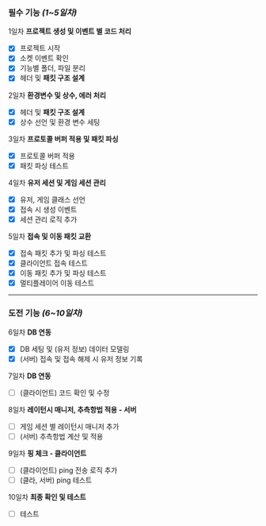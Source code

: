 ### **필수 기능 *(1~5일차)***

1일차 **프로젝트 생성 및 이벤트 별 코드 처리**

- [x]  프로젝트 시작
- [x]  소켓 이벤트 확인
- [x]  기능별 폴더, 파일 분리
- [x]  헤더 및 **패킷 구조 설계**

2일차 **환경변수 및 상수, 에러 처리**

- [x]  헤더 및 **패킷 구조 설계**
- [x]  상수 선언 및 환경 변수 세팅

3일차 **프로토콜 버퍼 적용 및 패킷 파싱**

- [x]  프로토콜 버퍼 적용
- [x]  패킷 파싱 테스트

4일차 **유저 세션 및 게임 세션 관리**

- [x]  유저, 게임 클래스 선언
- [x]  접속 시 생성 이벤트
- [x]  세션 관리 로직 추가

5일차 **접속 및 이동 패킷 교환**

- [x]  접속 패킷 추가 및 파싱 테스트
- [x]  클라이언트 접속 테스트
- [x]  이동 패킷 추가 및 파싱 테스트
- [x]  멀티플레이어 이동 테스트

---

### **도전 기능 *(6~10일차)***

6일차 **DB 연동**

- [x]  DB 세팅 및 (유저 정보) 데이터 모델링
- [x]  (서버) 접속 및 접속 해제 시 유저 정보 기록

7일차 **DB 연동**

- [ ]  (클라이언트) 코드 확인 및 수정

8일차 **레이턴시 매니저, 추측항법 적용 - 서버**

- [ ]  게임 세션 별 레이턴시 매니저 추가
- [ ]  (서버) 추측항법 계산 및 적용

9일차 **핑 체크 - 클라이언트**

- [ ]  (클라이언트) ping 전송 로직 추가
- [ ]  (클라, 서버) ping 테스트

10일차 **최종 확인 및 테스트**

- [ ]  테스트
